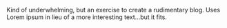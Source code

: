 Kind of underwhelming, but an exercise to create a rudimentary blog. Uses Lorem ipsum in lieu of a more interesting text...but it fits.